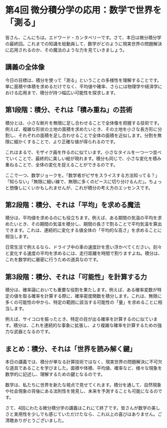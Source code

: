 # 第4回 微分積分学の応用：数学で世界を「測る」

皆さん、こんにちは。エドワード・カンタベリーです。さて、本日は微分積分学の最終回。これまでの知識を総動員して、数学がどのように現実世界の問題解決に応用されるのか、その魔法のような力を見ていきましょう。

## 講義の全体像

今日の目標は、積分を使って「測る」ということの多様性を理解することです。単に面積や体積を求めるだけでなく、平均値や確率、さらには物理学や経済学における応用まで、積分が持つ幅広い可能性を探求します。

## 第1段階：積分、それは「積み重ね」の芸術

積分とは、小さな断片を無限に足し合わせることで全体像を把握する技術です。例えば、複雑な形状の土地の面積を求めたいとき、その土地を小さな長方形に分割し、それぞれの面積を足し合わせることで全体の面積を近似します。分割を無限に細かくすることで、より正確な値が得られるのです。

これはまるで、モザイク画を作るのに似ています。小さなタイルを一つ一つ並べていくことで、最終的に美しい絵が現れます。積分も同じで、小さな変化を積み重ねることで、全体の変化を捉えることができるのです。

ここで一つ、数学ジョークを。「数学者がピザをスライスする方法知ってる？」「知らない」「無限に細い線で、無限に多くのピースに切り分けるんだ」。ちょっと想像しにくいかもしれませんが、これが積分の考え方のエッセンスです。

## 第2段階：積分、それは「平均」を求める魔法

積分は、平均値を求めるのにも役立ちます。例えば、ある期間の気温の平均を求めたいとき、その期間の気温を積分し、期間の長さで割ることで平均気温を算出できます。これは、連続的に変化する値全体の「平均的な高さ」を求めることに相当します。

日常生活で例えるなら、ドライブ中の車の速度計を思い浮かべてください。刻々と変化する速度の平均を求めるには、走行距離を時間で割りますよね。積分は、これを数学的に厳密に行うための道具なのです。

## 第3段階：積分、それは「可能性」を計算する力

積分は、確率論においても重要な役割を果たします。例えば、ある確率変数が特定の値を取る確率を計算する際に、確率密度関数を積分します。これは、無限に多くの可能性の中から、特定の範囲に該当する可能性の「量」を求めることに相当します。

例えば、サイコロを振ったとき、特定の目が出る確率を計算するのに似ています。積分は、これを連続的な事象に拡張し、より複雑な確率を計算するための強力な武器となるのです。

## まとめ：積分、それは「世界を読み解く鍵」

本日の講義では、積分が単なる計算技術ではなく、現実世界の問題解決に不可欠な道具であることを学びました。面積や体積、平均値、確率など、様々な現象を数学的に記述し、理解するための鍵となるのです。

数学は、私たちに世界を新たな視点で見せてくれます。積分を通して、自然現象や社会現象の背後にある法則性を発見し、未来を予測することも可能になるのです。

さて、4回にわたる微分積分学の講義はこれにて終了です。皆さんが数学の美しさと実用性を少しでも感じていただけたなら、これ以上の喜びはありません。ご清聴ありがとうございました。

